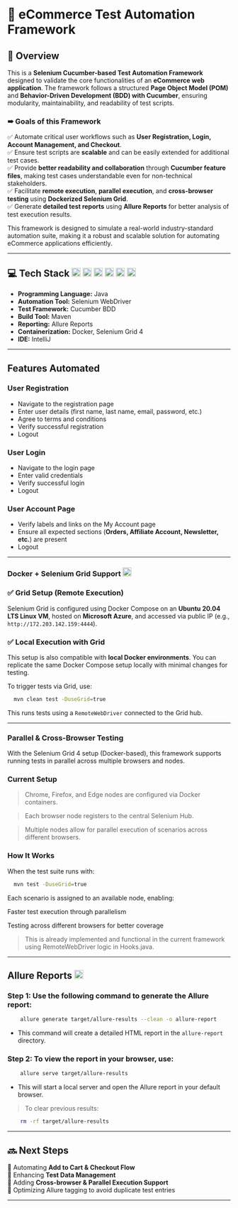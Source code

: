 # 🛒 eCommerce Test Automation Framework

## 📝 Overview

This is a **Selenium Cucumber-based Test Automation Framework** designed to validate the core functionalities of an **eCommerce web application**. The framework follows a structured **Page Object Model (POM)** and **Behavior-Driven Development (BDD) with Cucumber**, ensuring modularity, maintainability, and readability of test scripts.

### ➠ Goals of this Framework

✅ Automate critical user workflows such as **User Registration, Login, Account Management, and Checkout**.  
✅ Ensure test scripts are **scalable** and can be easily extended for additional test cases.  
✅ Provide **better readability and collaboration** through **Cucumber feature files**, making test cases understandable even for non-technical stakeholders.  
✅ Facilitate **remote execution**, **parallel execution**, and **cross-browser testing** using **Dockerized Selenium Grid**.  
✅ Generate **detailed test reports** using **Allure Reports** for better analysis of test execution results.  

This framework is designed to simulate a real-world industry-standard automation suite, making it a robust and scalable solution for automating eCommerce applications efficiently.

---

<h2>💻 Tech Stack
<img src="https://cdn-icons-png.flaticon.com/512/226/226777.png" alt="Java" height="20"/>
<img src="https://www.selenium.dev/images/selenium_logo_square_green.png" alt="Selenium" height="20"/>
<img src="https://upload.wikimedia.org/wikipedia/commons/5/52/Apache_Maven_logo.svg" alt="Maven" height="20"/>
<img src="https://avatars.githubusercontent.com/u/5879127?s=200&v=4" alt="Allure" height="20"/>
<img src="https://www.docker.com/wp-content/uploads/2022/03/Moby-logo.png" alt="Docker" height="20"/>
<img src="https://resources.jetbrains.com/storage/products/intellij-idea/img/meta/intellij-idea_logo_300x300.png" alt="IntelliJ IDEA" height="20"/>
</h2>

* **Programming Language:** Java
* **Automation Tool:** Selenium WebDriver
* **Test Framework:** Cucumber BDD
* **Build Tool:** Maven
* **Reporting:** Allure Reports
* **Containerization:** Docker, Selenium Grid 4
* **IDE:** IntelliJ

---

## Features Automated

### **User Registration**

* Navigate to the registration page
* Enter user details (first name, last name, email, password, etc.)
* Agree to terms and conditions
* Verify successful registration
* Logout

### **User Login**

* Navigate to the login page
* Enter valid credentials
* Verify successful login
* Logout

### **User Account Page**

* Verify labels and links on the My Account page
* Ensure all expected sections (**Orders, Affiliate Account, Newsletter, etc.**) are present
* Logout

---

<h3> Docker + Selenium Grid Support <img src="https://www.docker.com/wp-content/uploads/2022/03/Moby-logo.png" alt="Docker" height="20"/></h3>

### ✅ Grid Setup (Remote Execution)

Selenium Grid is configured using Docker Compose on an **Ubuntu 20.04 LTS Linux VM**, hosted on **Microsoft Azure**, and accessed via public IP (e.g., `http://172.203.142.159:4444`).

### ✅ Local Execution with Grid

This setup is also compatible with **local Docker environments**. You can replicate the same Docker Compose setup locally with minimal changes for testing.

To trigger tests via Grid, use:

``` bash
  mvn clean test -DuseGrid=true
```

This runs tests using a `RemoteWebDriver` connected to the Grid hub.

---

### Parallel & Cross-Browser Testing

With the Selenium Grid 4 setup (Docker-based), this framework supports running tests in parallel across multiple browsers and nodes.

### Current Setup

>Chrome, Firefox, and Edge nodes are configured via Docker containers.

>Each browser node registers to the central Selenium Hub.

>Multiple nodes allow for parallel execution of scenarios across different browsers.

### How It Works

When the test suite runs with:

```bash
  mvn test -DuseGrid=true
```

Each scenario is assigned to an available node, enabling:

Faster test execution through parallelism

Testing across different browsers for better coverage

> This is already implemented and functional in the current framework using RemoteWebDriver logic in Hooks.java.

---
<h2> Allure Reports <img src="https://avatars.githubusercontent.com/u/5879127?s=200&v=4" alt="Allure" height="20"/></h2>

### Step 1: Use the following command to generate the Allure report:
``` bash
    allure generate target/allure-results --clean -o allure-report
```

- This command will create a detailed HTML report in the `allure-report` directory.

### Step 2: To view the report in your browser, use:

``` bash
    allure serve target/allure-results
```

- This will start a local server and open the Allure report in your default browser.

> To clear previous results:

``` bash
    rm -rf target/allure-results
```

---

## 🔜 Next Steps

🔹 Automating **Add to Cart & Checkout Flow**  
🔹 Enhancing **Test Data Management**  
🔹 Adding **Cross-browser & Parallel Execution Support**  
🔹 Optimizing Allure tagging to avoid duplicate test entries  

---
